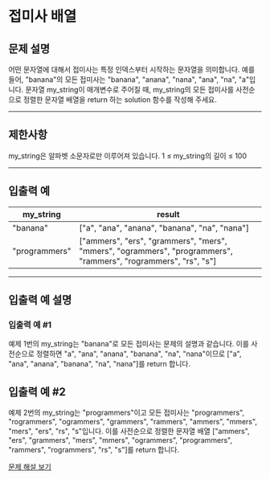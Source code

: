 # 접미사 배열

## 문제 설명
어떤 문자열에 대해서 접미사는 특정 인덱스부터 시작하는 문자열을 의미합니다. 예를 들어, "banana"의 모든 접미사는 "banana", "anana", "nana", "ana", "na", "a"입니다.
문자열 my_string이 매개변수로 주어질 때, my_string의 모든 접미사를 사전순으로 정렬한 문자열 배열을 return 하는 solution 함수를 작성해 주세요.

---

## 제한사항
my_string은 알파벳 소문자로만 이루어져 있습니다.
1 ≤ my_string의 길이 ≤ 100

---

## 입출력 예
| my_string     | result                                                                                                         |
|---------------|----------------------------------------------------------------------------------------------------------------|
| "banana"      | ["a", "ana", "anana", "banana", "na", "nana"]                                                                  |
| "programmers" | ["ammers", "ers", "grammers", "mers", "mmers", "ogrammers", "programmers", "rammers", "rogrammers", "rs", "s"] |

---

## 입출력 예 설명

### 입출력 예 #1
예제 1번의 my_string는 "banana"로 모든 접미사는 문제의 설명과 같습니다. 이를 사전순으로 정렬하면 "a", "ana", "anana", "banana", "na", "nana"이므로 ["a", "ana", "anana", "banana", "na", "nana"]를 return 합니다.

## 입출력 예 #2
예제 2번의 my_string는 "programmers"이고 모든 접미사는 "programmers", "rogrammers", "ogrammers", "grammers", "rammers", "ammers", "mmers", "mers", "ers", "rs", "s"입니다. 이를 사전순으로 정렬한 문자열 배열 ["ammers", "ers", "grammers", "mers", "mmers", "ogrammers", "programmers", "rammers", "rogrammers", "rs", "s"]를 return 합니다.

[문제 해설 보기](./문제해설.md)
